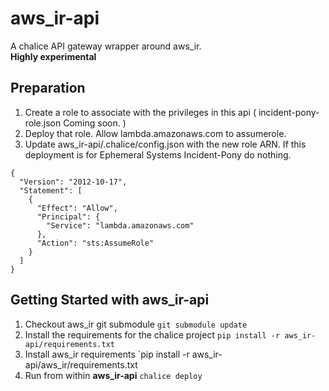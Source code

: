 # aws_ir-api
A chalice API gateway wrapper around aws_ir.  
**Highly experimental**

## Preparation
1. Create a role to associate with the privileges in this api ( incident-pony-role.json Coming soon. )
2. Deploy that role.  Allow lambda.amazonaws.com to assumerole.  
3. Update aws_ir-api/.chalice/config.json with the new role ARN. If this deployment is for Ephemeral Systems Incident-Pony do nothing. 


```
{
  "Version": "2012-10-17",
  "Statement": [
    {
      "Effect": "Allow",
      "Principal": {
        "Service": "lambda.amazonaws.com"
      },
      "Action": "sts:AssumeRole"
    }
  ]
}

```

## Getting Started with aws_ir-api

1. Checkout aws_ir git submodule `git submodule update`
2. Install the requirements for the chalice project `pip install -r aws_ir-api/requirements.txt`
3. Install aws_ir requirements `pip install -r aws_ir-api/aws_ir/requirements.txt
4. Run from within __aws_ir-api__ `chalice deploy` 
